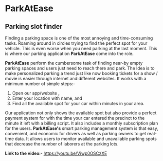 # ParkAtEase
## Parking slot finder 

Finding a parking space is one of the most annoying and time-consuming tasks. Roaming around in circles trying to find the perfect spot for your vehicle. This is even worse when you need parking at the last moment. This is where our parking application **ParkAtEase** come into the role. 

**ParkAtEase** perform the cumbersome task of finding near-by empty parking spaces and users just need to reach there and park. The Idea is to make personalized parking a trend just like now booking tickets for a show / movie is easier through internet and different websites. It works with a minimum number of simple steps:-
1. Open our app/website , 
2. Enter your location with name, and
3. Find all the available spot for your car within minutes in your area.

Our application not only shows the available spot but also provide a perfect payment system for with the time your car entered the precinct to the minute it left with a billing script.
It also includes a monthly subscription plan for the users. 
**ParkAtEase's** smart parking management system is that easy, convenient, and economic for drivers as well as parking owners to get real-time data. It allows users to monitor available and unavailable parking spots that decrease the number of laborers at the parking lots.

**Link to the video**:-
https://youtu.be/Viwp0OSCzXE
